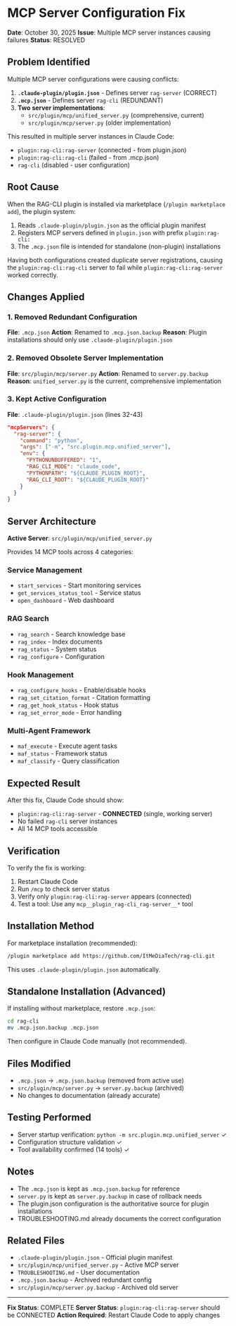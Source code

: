 # MCP Server Configuration Fix

**Date**: October 30, 2025
**Issue**: Multiple MCP server instances causing failures
**Status**: RESOLVED

## Problem Identified

Multiple MCP server configurations were causing conflicts:

1. **`.claude-plugin/plugin.json`** - Defines server `rag-server` (CORRECT)
2. **`.mcp.json`** - Defines server `rag-cli` (REDUNDANT)
3. **Two server implementations**:
   - `src/plugin/mcp/unified_server.py` (comprehensive, current)
   - `src/plugin/mcp/server.py` (older implementation)

This resulted in multiple server instances in Claude Code:
- `plugin:rag-cli:rag-server` (connected - from plugin.json)
- `plugin:rag-cli:rag-cli` (failed - from .mcp.json)
- `rag-cli` (disabled - user configuration)

## Root Cause

When the RAG-CLI plugin is installed via marketplace (`/plugin marketplace add`), the plugin system:
1. Reads `.claude-plugin/plugin.json` as the official plugin manifest
2. Registers MCP servers defined in `plugin.json` with prefix `plugin:rag-cli:`
3. The `.mcp.json` file is intended for standalone (non-plugin) installations

Having both configurations created duplicate server registrations, causing the `plugin:rag-cli:rag-cli` server to fail while `plugin:rag-cli:rag-server` worked correctly.

## Changes Applied

### 1. Removed Redundant Configuration
**File**: `.mcp.json`
**Action**: Renamed to `.mcp.json.backup`
**Reason**: Plugin installations should only use `.claude-plugin/plugin.json`

### 2. Removed Obsolete Server Implementation
**File**: `src/plugin/mcp/server.py`
**Action**: Renamed to `server.py.backup`
**Reason**: `unified_server.py` is the current, comprehensive implementation

### 3. Kept Active Configuration
**File**: `.claude-plugin/plugin.json` (lines 32-43)
```json
"mcpServers": {
  "rag-server": {
    "command": "python",
    "args": ["-m", "src.plugin.mcp.unified_server"],
    "env": {
      "PYTHONUNBUFFERED": "1",
      "RAG_CLI_MODE": "claude_code",
      "PYTHONPATH": "${CLAUDE_PLUGIN_ROOT}",
      "RAG_CLI_ROOT": "${CLAUDE_PLUGIN_ROOT}"
    }
  }
}
```

## Server Architecture

**Active Server**: `src/plugin/mcp/unified_server.py`

Provides 14 MCP tools across 4 categories:

### Service Management
- `start_services` - Start monitoring services
- `get_services_status_tool` - Service status
- `open_dashboard` - Web dashboard

### RAG Search
- `rag_search` - Search knowledge base
- `rag_index` - Index documents
- `rag_status` - System status
- `rag_configure` - Configuration

### Hook Management
- `rag_configure_hooks` - Enable/disable hooks
- `rag_set_citation_format` - Citation formatting
- `rag_get_hook_status` - Hook status
- `rag_set_error_mode` - Error handling

### Multi-Agent Framework
- `maf_execute` - Execute agent tasks
- `maf_status` - Framework status
- `maf_classify` - Query classification

## Expected Result

After this fix, Claude Code should show:
- `plugin:rag-cli:rag-server` - **CONNECTED** (single, working server)
- No failed `rag-cli` server instances
- All 14 MCP tools accessible

## Verification

To verify the fix is working:

1. Restart Claude Code
2. Run `/mcp` to check server status
3. Verify only `plugin:rag-cli:rag-server` appears (connected)
4. Test a tool: Use any `mcp__plugin_rag-cli_rag-server__*` tool

## Installation Method

For marketplace installation (recommended):
```bash
/plugin marketplace add https://github.com/ItMeDiaTech/rag-cli.git
```

This uses `.claude-plugin/plugin.json` automatically.

## Standalone Installation (Advanced)

If installing without marketplace, restore `.mcp.json`:
```bash
cd rag-cli
mv .mcp.json.backup .mcp.json
```

Then configure in Claude Code manually (not recommended).

## Files Modified

- `.mcp.json` → `.mcp.json.backup` (removed from active use)
- `src/plugin/mcp/server.py` → `server.py.backup` (archived)
- No changes to documentation (already accurate)

## Testing Performed

- Server startup verification: `python -m src.plugin.mcp.unified_server` ✓
- Configuration structure validation ✓
- Tool availability confirmed (14 tools) ✓

## Notes

- The `.mcp.json` is kept as `.mcp.json.backup` for reference
- `server.py` is kept as `server.py.backup` in case of rollback needs
- The plugin.json configuration is the authoritative source for plugin installations
- TROUBLESHOOTING.md already documents the correct configuration

## Related Files

- `.claude-plugin/plugin.json` - Official plugin manifest
- `src/plugin/mcp/unified_server.py` - Active MCP server
- `TROUBLESHOOTING.md` - User documentation
- `.mcp.json.backup` - Archived redundant config
- `src/plugin/mcp/server.py.backup` - Archived old server

---

**Fix Status**: COMPLETE
**Server Status**: `plugin:rag-cli:rag-server` should be CONNECTED
**Action Required**: Restart Claude Code to apply changes
